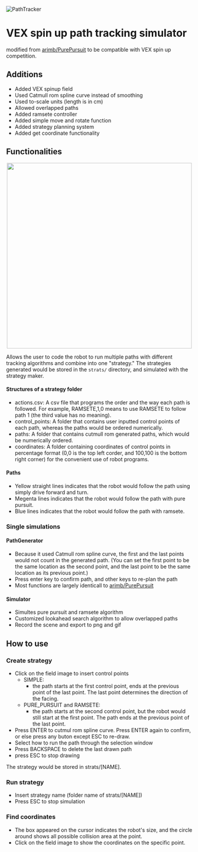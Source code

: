 ![PathTracker](https://user-images.githubusercontent.com/14313049/187714439-a0fe8056-106f-4645-9821-fbf6778bcde1.png)


# VEX spin up path tracking simulator

modified from [arimb/PurePursuit](https://github.com/arimb/PurePursuit) to be compatible with VEX spin up competition.


## Additions

- Added VEX spinup field
- Used Catmull rom spline curve instead of smoothing
- Used to-scale units (length is in cm)
- Allowed overlapped paths
- Added ramsete controller
- Added simple move and rotate function
- Added strategy planning system
- Added get coordinate functionality

## Functionalities
<p align="center">
<img src="https://user-images.githubusercontent.com/14313049/187715396-4e303fdd-b57b-4b49-b3ef-799f9d6185fa.png" width="500" height="500"/>
</p>



Allows the user to code the robot to run multiple paths with different tracking algorithms and combine into one "strategy." The strategies generated would be stored in the ```strats/``` directory, and simulated with the strategy maker. 

#### Structures of a strategy folder

- actions.csv: A csv file that programs the order and the way each path is followed.
​For example, RAMSETE,1,0 means to use RAMSETE to follow path 1 (the third value has no meaning).
- ​control_points: A folder that contains user inputted control points of each path, whereas the paths would be ordered numerically.
- paths: A folder that contains cutmull rom generated paths, which would be numerically ordered.
- coordinates: A folder containing coordinates of control points in percentage format (0,0 is the top left corder, and 100,100 is the bottom right corner) for the convenient use of robot programs.
​
​
#### Paths

- Yellow straight lines indicates that the robot would follow the path using simply drive forward and turn.
- Megenta lines indicates that the robot would follow the path with pure pursuit.
- Blue lines indicates that the robot would follow the path with ramsete.

### Single simulations

#### PathGenerator

- Because it used Catmull rom spline curve, the first and the last points would not count in the generated path. (You can set the first point to be the same location as the second point, and the last point to be the same location as its previous point.) 
- Press enter key to confirm path, and other keys to re-plan the path
- Most functions are largely identicall to [arimb/PurePursuit](https://github.com/arimb/PurePursuit)

#### Simulator

- Simultes pure pursuit and ramsete algorithm
- Customized lookahead search algorithm to allow overlapped paths
- Record the scene and export to png and gif

## How to use

### Create strategy

- Click on the field image to insert control points
    - SIMPLE:
        - the path starts at the first control point, ends at the previous point of the last point. The last point determines the direction of the facing.
    - PURE_PURSUIT and RAMSETE:
        - the path starts at the second control point, but the robot would still start at the first point. The path ends at the previous point of the last point.
- Press ENTER to cutmul rom spline curve. Press ENTER again to confirm, or else press any buton except ESC to re-draw.
- Select how to run the path through the selection window
- Press BACKSPACE to delete the last drawn path
- press ESC to stop drawing

The strategy would be stored in strats/[NAME].

### Run strategy

- Insert strategy name (folder name of strats/[NAME])
- Press ESC to stop simulation

### Find coordinates

- The box appeared on the cursor indicates the robot's size, and the circle around shows all possible collision area at the point.
- Click on the field image to show the coordinates on the specific point.